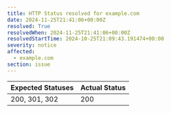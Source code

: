 ```yaml
---
title: HTTP Status resolved for example.com
date: 2024-11-25T21:41:06+00:00Z
resolved: True
resolvedWhen: 2024-11-25T21:41:06+00:00Z
resolvedStartTime: 2024-10-25T21:09:43.191474+00:00
severity: notice
affected:
  - example.com
section: issue
---
```


| Expected Statuses | Actual Status  |
|-------------------|----------------|
| 200, 301, 302 | 200 |
